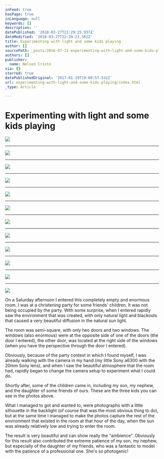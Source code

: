 ```yaml
---
inFeed: true
hasPage: true
inLanguage: null
keywords: []
description: ''
datePublished: '2018-03-27T22:29:25.937Z'
dateModified: '2018-03-27T22:29:23.362Z'
title: Experimenting with light and some kids playing
author: []
sourcePath: _posts/2016-07-11-experimenting-with-light-and-some-kids-playing.md
authors: []
publisher:
  name: Nelson Cristo
via: {}
starred: true
datePublishedOriginal: '2017-01-19T19:00:57.532Z'
url: experimenting-with-light-and-some-kids-playing/index.html
_type: Article

---
```

# Experimenting with light and some kids playing
![](https://the-grid-user-content.s3-us-west-2.amazonaws.com/6b4594eb-e9ed-45a3-879f-22e2aacab4c3.jpg)

---

![](https://the-grid-user-content.s3-us-west-2.amazonaws.com/f07530bc-c5d3-450d-bbba-67c63290109b.jpg)

---

![](https://the-grid-user-content.s3-us-west-2.amazonaws.com/78ed9dc5-50b5-4b79-a2a8-e5902cafd234.jpg)

---

![](https://the-grid-user-content.s3-us-west-2.amazonaws.com/e4e4d040-d694-4edf-98c9-bbcbac15e66d.jpg)

---

![](https://the-grid-user-content.s3-us-west-2.amazonaws.com/6aa70857-5e6a-40cd-a8e9-f39ac1f63884.jpg)

---

![](https://the-grid-user-content.s3-us-west-2.amazonaws.com/5194ba14-9e8f-4642-b29d-ebdbe280ba46.jpg)

---

![](https://the-grid-user-content.s3-us-west-2.amazonaws.com/4e9b64d8-2b55-4056-9dc9-cf8b6f560e34.jpg)

---

![](https://the-grid-user-content.s3-us-west-2.amazonaws.com/d0283cc6-192a-4d94-98c4-b2c6fdcb0d03.jpg)

---

![](https://the-grid-user-content.s3-us-west-2.amazonaws.com/89d60976-1839-4739-9d2e-8e29482d4c58.jpg)

---

![](https://the-grid-user-content.s3-us-west-2.amazonaws.com/b85b379e-20b4-40dc-9b6d-3ebd8a3f5bca.jpg)

---

![](https://the-grid-user-content.s3-us-west-2.amazonaws.com/40561dc3-29c9-443c-a5a8-e550c9e8033e.jpg)

---

![](https://the-grid-user-content.s3-us-west-2.amazonaws.com/73de31b2-5ca4-4b54-89a3-458ccca63f69.jpg)

On a Saturday afternoon I entered this completely empty and enormous room. I was at a christening party for some friends' children. It was not being occupied by the party. With some surprise, when I entered rapidly saw the environment that was created, with only natural light and blackouts that caused a very beautiful diffusion in the natural sun light.

The room was semi-square, with only two doors and two windows. The windows (also enormous) were at the opposite side of one of the doors (the door I entered), the other door, was located at the right side of the windows (when you have the perspective through the door I entered).

Obviously, because of the party context in which I found myself, I was already walking with the camera in my hand (my little Sony a6300 with the 20mm Sony lens), and when I saw the beautiful atmosphere that the room had, rapidly began to change the camera setup to experiment what I could do.

Shortly after, some of the children came in, including my son, my nephew, and the daughter of some friends of ours. These are the three kids you can see in the photos above.

What I managed to got and wanted to, were photographs with a little silhouette in the backlight (of course that was the most obvious thing to do), but at the same time I managed to make the photos capture the rest of the environment that existed in the room at that hour of the day, when the sun was already relatively low and trying to enter the room.

The result is very beautiful and can show really the "ambience". Obviously for this result also contributed the extreme patience of my son, my nephew, but especially of the daughter of my friends, who was a fantastic to model with the patience of a professional one. She's so photogenic!
